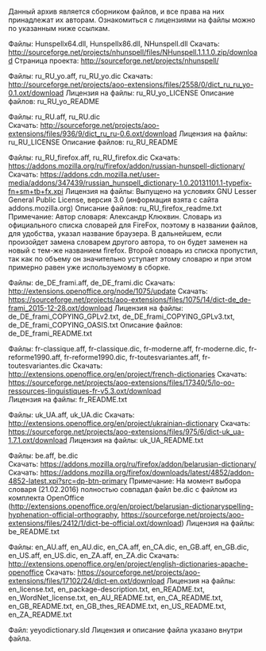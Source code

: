 Данный архив является сборником файлов, и все права на них принадлежат их авторам.
Ознакомиться с лицензиями на файлы можно по указанным ниже ссылкам.

Файлы: Hunspellx64.dll, Hunspellx86.dll, NHunspell.dll 
	Скачать: http://sourceforge.net/projects/nhunspell/files/NHunspell.1.1.1.0.zip/download
	Страница проекта: http://sourceforge.net/projects/nhunspell/

Файлы: ru_RU_yo.aff, ru_RU_yo.dic 
	Скачать: http://sourceforge.net/projects/aoo-extensions/files/2558/0/dict_ru_ru_yo-0.1.oxt/download
	Лицензия на файлы: ru_RU_yo_LICENSE
	Описание файлов: ru_RU_yo_README

Файлы: ru_RU.aff, ru_RU.dic 	
	Скачать: http://sourceforge.net/projects/aoo-extensions/files/936/9/dict_ru_ru-0.6.oxt/download
	Лицензия на файлы: ru_RU_LICENSE
	Описание файлов: ru_RU_README

Файлы: ru_RU_firefox.aff, ru_RU_firefox.dic 
	Скачать: https://addons.mozilla.org/ru/firefox/addon/russian-hunspell-dictionary/
    Скачать: https://addons.cdn.mozilla.net/user-media/addons/347439/russian_hunspell_dictionary-1.0.20131101.1-typefix-fn+sm+tb+fx.xpi
	Лицензия на файлы: Выпущено на условиях GNU Lesser General Public License, версия 3.0 (информация взята с сайта addons.mozilla.org)
	Описание файлов: ru_RU_firefox_readme.txt
	Примечание: Автор словаря: Александр Клюквин.
	            Словарь из официального списка словарей для FireFox, поэтому в названии файлов, для удобства, указал название браузера. 
	            В дальнейшем, если произойдет замена словарем другого автора, то он будет заменен на новый с тем-же названием firefox.
				Второй словарь из списка пропустил, так как по объему он значительно уступает этому словарю и при этом примерно равен уже используемому в сборке.
	            
Файлы: de_DE_frami.aff, de_DE_frami.dic 
    Скачать: http://extensions.openoffice.org/node/1075/update
	Скачать: https://sourceforge.net/projects/aoo-extensions/files/1075/14/dict-de_de-frami_2015-12-28.oxt/download
	Лицензия на файлы: de_DE_frami_COPYING_GPLv2.txt, de_DE_frami_COPYING_GPLv3.txt, de_DE_frami_COPYING_OASIS.txt 
	Описание файлов: de_DE_frami_README.txt 

Файлы: fr-classique.aff, fr-classique.dic, fr-moderne.aff, fr-moderne.dic, fr-reforme1990.aff, fr-reforme1990.dic, fr-toutesvariantes.aff, fr-toutesvariantes.dic 
    Скачать: http://extensions.openoffice.org/en/project/french-dictionaries
	Скачать: https://sourceforge.net/projects/aoo-extensions/files/17340/5/lo-oo-ressources-linguistiques-fr-v5.3.oxt/download	
	Лицензия на файлы: fr_README.txt 

Файлы: uk_UA.aff, uk_UA.dic 
    Скачать: http://extensions.openoffice.org/en/project/ukrainian-dictionary
	Скачать: https://sourceforge.net/projects/aoo-extensions/files/975/6/dict-uk_ua-1.7.1.oxt/download
	Лицензия на файлы: uk_UA_README.txt 

Файлы: be.aff, be.dic  
    Скачать: https://addons.mozilla.org/ru/firefox/addon/belarusian-dictionary/
	Скачать: https://addons.mozilla.org/firefox/downloads/latest/4852/addon-4852-latest.xpi?src=dp-btn-primary
	Примечание: На момент выбора словаря (21.02.2016) полностью совпадал файл be.dic с файлом из комплекта OpenOffice 
	            (http://extensions.openoffice.org/en/project/belarusian-dictionaryspelling-hyphenation-official-orthography,
	            https://sourceforge.net/projects/aoo-extensions/files/2412/1/dict-be-official.oxt/download)
	Лицензия на файлы: be_README.txt 
	
Файлы: en_AU.aff, en_AU.dic, en_CA.aff, en_CA.dic, en_GB.aff, en_GB.dic, en_US.aff, en_US.dic, en_ZA.aff, en_ZA.dic 
    Скачать: http://extensions.openoffice.org/en/project/english-dictionaries-apache-openoffice
	Скачать: https://sourceforge.net/projects/aoo-extensions/files/17102/24/dict-en.oxt/download
	Лицензия на файлы: en_license.txt, en_package-description.txt, en_README.txt, en_WordNet_license.txt, en_AU_README.txt, en_CA_README.txt,
                       en_GB_README.txt, en_GB_thes_README.txt, en_US_README.txt, en_ZA_README.txt 
					   
Файл: yeyodictionary.sld 
	Лицензия и описание файла указано внутри файла.


